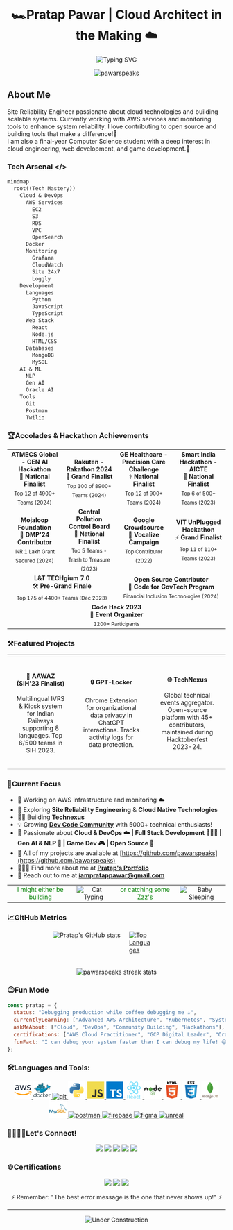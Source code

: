 <h1 align="center">🏎️Pratap Pawar | Cloud Architect in the Making ☁️</h1>

<p align="center">
  <img src="https://readme-typing-svg.herokuapp.com?font=Fira+Code&pause=1000&color=2F91F7&center=true&vCenter=true&width=750&lines=SRE+Intern+%40+Leadsquared;Former+SWE+Intern+%40+Mojaloop+Foundation;Community+Builder+at+Dev+Code+Community+%285000%2B+strong!%29;Open+Source+Contributor;Former+SDE+Intern+%40+Clipsi;Former+Game+Dev+Intern+%40+Akiyam;Cloud+%26+DevOps+Enthusiast" alt="Typing SVG" />
</p>

<div align="center">
  <img src="https://komarev.com/ghpvc/?username=pawarspeaks&label=Profile%20views&color=0e75b6&style=flat" alt="pawarspeaks" />
</div>

## About Me
Site Reliability Engineer passionate about cloud technologies and building scalable systems. Currently working with AWS services and monitoring tools to enhance system reliability. I love contributing to open source and building tools that make a difference!🤍 <br>
I am also a final-year Computer Science student with a deep interest in cloud engineering, web development, and game development.🍅

### Tech Arsenal </>
```mermaid
mindmap
  root((Tech Mastery))
    Cloud & DevOps
      AWS Services
        EC2
        S3
        RDS
        VPC
        OpenSearch
      Docker
      Monitoring
        Grafana
        CloudWatch
        Site 24x7
        Loggly
    Development
      Languages
        Python
        JavaScript
        TypeScript
      Web Stack
        React
        Node.js
        HTML/CSS
      Databases
        MongoDB
        MySQL
    AI & ML
      NLP
      Gen AI
      Oracle AI
    Tools
      Git
      Postman
      Twilio
```

### 🏆Accolades & Hackathon Achievements
<table style="width:100%; border: none;">
  <tr>
    <td align="center" style="width: 25%;">
      <b>ATMECS Global - GEN AI Hackathon</b><br>
      🤖 <b>National Finalist</b><br>
      <sub>Top 12 of 4900+ Teams (2024)</sub>
    </td>
    <td align="center" style="width: 25%;">
      <b>Rakuten - Rakathon 2024</b><br>
      🚀 <b>Grand Finalist</b><br>
      <sub>Top 100 of 8900+ Teams (2024)</sub>
    </td>
    <td align="center" style="width: 25%;">
      <b>GE Healthcare - Precision Care Challenge</b><br>
      ⚕️ <b>National Finalist</b><br>
      <sub>Top 12 of 900+ Teams (2024)</sub>
    </td>
    <td align="center" style="width: 25%;">
      <b>Smart India Hackathon - AICTE</b><br>
      🏅 <b>National Finalist</b><br>
      <sub>Top 6 of 500+ Teams (2023)</sub>
    </td>
  </tr>
  <tr>
    <td align="center" style="width: 25%;">
      <b>Mojaloop Foundation</b><br>
      💫 <b>DMP'24 Contributor</b><br>
      <sub>INR 1 Lakh Grant Secured (2024)</sub>
    </td>
    <td align="center" style="width: 25%;">
      <b>Central Pollution Control Board</b><br>
      🌱 <b>National Finalist</b><br>
      <sub>Top 5 Teams - Trash to Treasure (2023)</sub>
    </td>
    <td align="center" style="width: 25%;">
      <b>Google Crowdsource</b><br>
      🎯 <b>Vocalize Campaign</b><br>
      <sub>Top Contributor (2022)</sub>
    </td>
    <td align="center" style="width: 25%;">
      <b>VIT UnPlugged Hackathon</b><br>
      ⚡ <b>Grand Finalist</b><br>
      <sub>Top 11 of 110+ Teams (2023)</sub>
    </td>
  </tr>
  <tr>
    <td align="center" colspan="2" style="width: 50%;">
      <b>L&T TECHgium 7.0</b><br>
      🛠️ <b>Pre-Grand Finale</b><br>
      <sub>Top 175 of 4400+ Teams (Dec 2023)</sub>
    </td>
    <td align="center" colspan="2" style="width: 50%;">
      <b>Open Source Contributor</b><br>
      🌟 <b>Code for GovTech Program</b><br>
      <sub>Financial Inclusion Technologies (2024)</sub>
    </td>
  </tr>
  <tr>
    <td align="center" colspan="4" style="width: 100%;">
      <b>Code Hack 2023</b><br>
      🎪 <b>Event Organizer</b><br>
      <sub>1200+ Participants</sub>
    </td>
  </tr>
</table>


### ⚒️Featured Projects
<div style="text-align: center;">
  <table style="width:100%; border-collapse: collapse; text-align: center;">
    <tr style="border-bottom: 2px solid #ddd;">
      <td style="padding: 20px;">
        <h4>🎤 AAWAZ (SIH'23 Finalist)</h4>
        <p>Multilingual IVRS & Kiosk system for Indian Railways supporting 8 languages. Top 6/500 teams in SIH 2023.</p>
      </td>
      <td style="padding: 20px;">
        <h4>🔒 GPT-Locker</h4>
        <p>Chrome Extension for organizational data privacy in ChatGPT interactions. Tracks activity logs for data protection.</p>
      </td>
      <td style="padding: 20px;">
        <h4>🌐 TechNexus</h4>
        <p>Global technical events aggregator. Open-source platform with 45+ contributors, maintained during Hacktoberfest 2023-24.</p>
      </td>
    </tr>
  </table>
</div>

### 🎯Current Focus
- 🔭 Working on AWS infrastructure and monitoring ☁️
- 🌱 Exploring **Site Reliability Engineering** & **Cloud Native Technologies**
- 👨‍💻 Building **[Technexus](https://github.com/pawarspeaks/TechNexus)**
- 💡 Growing **[Dev Code Community](https://github.com/Dev-Code-Community)** with 5000+ technical enthusiasts!
- 🚀 Passionate about **Cloud & DevOps ☁️ | Full Stack Development 👨🏻‍💻 | Gen AI & NLP 🤖 | Game Dev 🎮 | Open Source 💫**
- 🔗 All of my projects are available at [https://github.com/pawarspeaks](https://github.com/pawarspeaks)
- 💁🏻‍♂ Find more about me at **[Pratap's Portfolio](https://pratappawar.vercel.app/)**
- 📧 Reach out to me at **[iampratappawar@gmail.com](mailto:iampratappawar@gmail.com)**

<div style="text-align: center;">
  <table style="width:100%; border: none;">
    <tr style="text-align: center; vertical-align: middle;">
      <td style="border: none; color: green;">
        <span>I might either be building </span>
      </td>
      <td style="border: none;">
        <img src="https://raw.githubusercontent.com/sindresorhus/sindresorhus/refs/heads/main/cat-typing.gif" alt="Cat Typing" width="100px" height="100px">
      </td>
      <td style="border: none; color: green;">
        <span>or catching some Zzz's</span>
      </td>
      <td style="border: none;">
        <img src="https://media.tenor.com/K_Is4_1nbUsAAAAM/iyi-geceler-baby.gif" alt="Baby Sleeping" width="100px" height="100px">
      </td>
    </tr>
  </table>
</div>



### 📈GitHub Metrics
<div style="display: flex; justify-content: center; gap: 20px; flex-wrap: wrap;">
  <img src="https://github-readme-stats.spielers.vercel.app/api?username=pawarspeaks&show_icons=true&theme=chartreuse-dark" alt="Pratap's GitHub stats" style="max-width: 45%; margin-bottom: 20px;">
  
  <a href="https://github.com/anuraghazra/github-readme-stats">
    <img src="https://github-readme-stats.spielers.vercel.app/api/top-langs/?username=pawarspeaks&layout=compact&theme=chartreuse-dark" alt="Top Languages" style="max-width: 45%; margin-bottom: 20px;">
  </a>
</div>

<p style="text-align: center;">
  <img src="https://github-readme-streak-stats.herokuapp.com/?user=pawarspeaks&&theme=chartreuse-dark" alt="pawarspeaks streak stats" style="max-width: 100%;">
</p>

	

### 😉Fun Mode
```javascript
const pratap = {
  status: "Debugging production while coffee debugging me ☕",
  currentlyLearning: ["Advanced AWS Architecture", "Kubernetes", "System Design"],
  askMeAbout: ["Cloud", "DevOps", "Community Building", "Hackathons"],
  certifications: ["AWS Cloud Practitioner", "GCP Digital Leader", "Oracle AI Pro"],
  funFact: "I can debug your system faster than I can debug my life! 😅"
};
```

<h3 align="left">🛠Languages and Tools:</h3>
<p align="center">
  <!-- Cloud & DevOps -->
  <a href="https://aws.amazon.com" target="_blank" rel="noreferrer">
    <img src="https://raw.githubusercontent.com/devicons/devicon/master/icons/amazonwebservices/amazonwebservices-original-wordmark.svg" alt="aws" width="40" height="40"/>
  </a>
  <a href="https://docker.com" target="_blank" rel="noreferrer">
    <img src="https://raw.githubusercontent.com/devicons/devicon/master/icons/docker/docker-original-wordmark.svg" alt="docker" width="40" height="40"/>
  </a>
  <a href="https://git-scm.com/" target="_blank" rel="noreferrer">
    <img src="https://www.vectorlogo.zone/logos/git-scm/git-scm-icon.svg" alt="git" width="40" height="40"/>
  </a>
  
  <!-- Programming Languages -->
  <a href="https://www.python.org" target="_blank" rel="noreferrer">
    <img src="https://raw.githubusercontent.com/devicons/devicon/master/icons/python/python-original.svg" alt="python" width="40" height="40"/>
  </a>
  <a href="https://developer.mozilla.org/en-US/docs/Web/JavaScript" target="_blank" rel="noreferrer">
    <img src="https://raw.githubusercontent.com/devicons/devicon/master/icons/javascript/javascript-original.svg" alt="javascript" width="40" height="40"/>
  </a>
  <a href="https://www.typescriptlang.org/" target="_blank" rel="noreferrer">
    <img src="https://raw.githubusercontent.com/devicons/devicon/master/icons/typescript/typescript-original.svg" alt="typescript" width="40" height="40"/>
  </a>
  
  <!-- Web Development -->
  <a href="https://reactjs.org/" target="_blank" rel="noreferrer">
    <img src="https://raw.githubusercontent.com/devicons/devicon/master/icons/react/react-original-wordmark.svg" alt="react" width="40" height="40"/>
  </a>
  <a href="https://nodejs.org" target="_blank" rel="noreferrer">
    <img src="https://raw.githubusercontent.com/devicons/devicon/master/icons/nodejs/nodejs-original-wordmark.svg" alt="nodejs" width="40" height="40"/>
  </a>
  <a href="https://www.w3.org/html/" target="_blank" rel="noreferrer">
    <img src="https://raw.githubusercontent.com/devicons/devicon/master/icons/html5/html5-original-wordmark.svg" alt="html5" width="40" height="40"/>
  </a>
  <a href="https://www.w3schools.com/css/" target="_blank" rel="noreferrer">
    <img src="https://raw.githubusercontent.com/devicons/devicon/master/icons/css3/css3-original-wordmark.svg" alt="css3" width="40" height="40"/>
  </a>
  
  <!-- Databases -->
  <a href="https://www.mongodb.com/" target="_blank" rel="noreferrer">
    <img src="https://raw.githubusercontent.com/devicons/devicon/master/icons/mongodb/mongodb-original-wordmark.svg" alt="mongodb" width="40" height="40"/>
  </a>
  <a href="https://www.mysql.com/" target="_blank" rel="noreferrer">
    <img src="https://raw.githubusercontent.com/devicons/devicon/master/icons/mysql/mysql-original-wordmark.svg" alt="mysql" width="40" height="40"/>
  </a>
  
  <!-- Tools -->
  <a href="https://postman.com" target="_blank" rel="noreferrer">
    <img src="https://www.vectorlogo.zone/logos/getpostman/getpostman-icon.svg" alt="postman" width="40" height="40"/>
  </a>
  <a href="https://firebase.google.com/" target="_blank" rel="noreferrer">
    <img src="https://www.vectorlogo.zone/logos/firebase/firebase-icon.svg" alt="firebase" width="40" height="40"/>
  </a>
  <a href="https://www.figma.com/" target="_blank" rel="noreferrer">
    <img src="https://www.vectorlogo.zone/logos/figma/figma-icon.svg" alt="figma" width="40" height="40"/>
  </a>
  <a href="https://unrealengine.com/" target="_blank" rel="noreferrer">
    <img src="https://raw.githubusercontent.com/kenangundogan/fontisto/036b7eca71aab1bef8e6a0518f7329f13ed62f6b/icons/svg/brand/unreal-engine.svg" alt="unreal" width="40" height="40"/>
  </a>
</p>


### 🫱🏻‍🫲🏻Let's Connect!
<div align="center">
  <a href="https://linkedin.com/in/pratappawar"><img src="https://img.shields.io/badge/LinkedIn-0077B5?style=for-the-badge&logo=linkedin&logoColor=white"/></a>
  <a href="https://twitter.com/Pratappawar_"><img src="https://img.shields.io/badge/Twitter-1DA1F2?style=for-the-badge&logo=twitter&logoColor=white"/></a>
  <a href="https://instagram.com/pawarspeaks"><img src="https://img.shields.io/badge/Instagram-E4405F?style=for-the-badge&logo=instagram&logoColor=white"/></a>
  <a href="mailto:thepratappawar@gmail.com"><img src="https://img.shields.io/badge/Email-D14836?style=for-the-badge&logo=gmail&logoColor=white"/></a>
  <a href="https://pratappawar.vercel.app/"><img src="https://img.shields.io/badge/Portfolio-000000?style=for-the-badge&logo=About.me&logoColor=white"/></a>
</div>

### ©️Certifications
<div align="center">
  <img src="https://img.shields.io/badge/AWS%20Certified-Cloud%20Practitioner-FF9900?style=for-the-badge&logo=amazon-aws&logoColor=white"/>
  <img src="https://img.shields.io/badge/GCP%20Certified-Digital%20Leader-4285F4?style=for-the-badge&logo=google-cloud&logoColor=white"/>
  <img src="https://img.shields.io/badge/Oracle%20Certified-Gen%20AI%20Professional-F80000?style=for-the-badge&logo=oracle&logoColor=white"/>
</div>


<p align="center">⚡ Remember: "The best error message is the one that never shows up!" ⚡</p>

--------------------------------------------------------------------------------------------------------------------------------------------------------------------------------------------------------------

<p align="center">
  <img src="https://raw.githubusercontent.com/sindresorhus/sindresorhus/main/under-construction.gif" alt="Under Construction">
</p>
